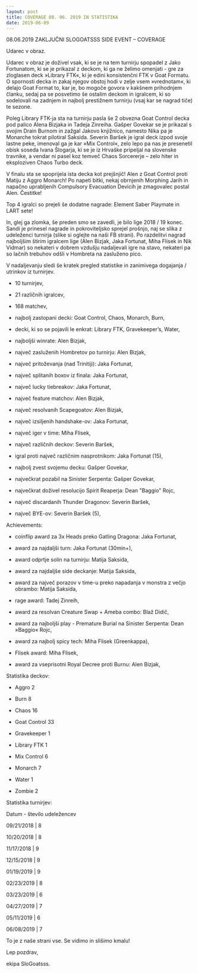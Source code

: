 ```yaml
---
layout: post
title: COVERAGE 08. 06. 2019 IN STATISTIKA
date: 2019-06-09
---
```


08.06.2019 ZAKLJUČNI SLOGOATSSS SIDE EVENT – COVERAGE

Udarec v obraz.

Udarec v obraz je doživel vsak, ki se je na tem turnirju spopadel z Jako Fortunatom, ki se je prikazal z deckom, ki ga ne želimo omenjati - gre za zloglasen deck »Library FTK«, ki je edini konsistenčni FTK v Goat Formatu. O spornosti decka in zakaj njegov obstoj hodi v zelje vsem »vrednotam«, ki delajo Goat Format to, kar je, bo mogoče govora v kakšnem prihodnjem članku, sedaj pa se posvetimo še ostalim deckom in igralcem, ki so sodelovali na zadnjem in najbolj prestižnem turnirju (vsaj kar se nagrad tiče) te sezone.

Poleg Library FTK-ja sta na turnirju pasla še 2 obvezna Goat Control decka pod palico Alena Bizjaka in Tadeja Zinreiha. Gašper Govekar se je prikazal s svojim Drain Burnom in zažgal Jakovo knjižnico, namesto Nika pa je Monarche tokrat pilotiral Saksida. Severin Baršek je igral deck izpod svoje lastne peke, imenoval ga je kar »Mix Control«, zelo lepo pa nas je presenetil obisk soseda Ivana Šlogarja, ki se je iz Hrvaške pripeljal na slovenske travnike, a vendar ni pasel koz temveč Chaos Sorcererje – zelo hiter in eksploziven Chaos Turbo deck.

V finalu sta se spoprijela ista decka kot prejšnjič! Alen z Goat Control proti Matiju z Aggro Monarch! Po napeti bitki, nekaj obrnjenih Morphing Jarih in napačno uprabljenih Compulsory Evacuation Devicih je zmagovalec postal Alen. Čestitke!

Top 4 igralci so prejeli še dodatne nagrade: Element Saber Playmate in LART sete!

In, glej ga zlomka, še preden smo se zavedli, je bilo lige 2018 / 19 konec. Sandi je prinesel nagrade in pokroviteljsko sprejel prošnjo, naj se slika z udeleženci turnirja (slike si oglejte na naši FB strani). Po razdelitvi nagrad najboljšim štirim igralcem lige (Alen Bizjak, Jaka Fortunat, Miha Flisek in Nik Vidmar) so nekateri v dobrem vzdušju nadaljevali igre na stavo, nekateri pa so lačnih trebuhov odšli v Hombreta na zasluženo pico.

V nadaljevanju sledi še kratek pregled statistike in zanimivega dogajanja / utrinkov iz turnirjev.

- 10 turnirjev,

- 21 različnih igralcev,

- 168 matchev,

- najbolj zastopani decki: Goat Control, Chaos, Monarch, Burn,

- decki, ki so se pojavili le enkrat: Library FTK, Gravekeeper’s, Water,

- najboljši winrate: Alen Bizjak,

- največ zasluženih Hombretov po turnirju: Alen Bizjak,

- največ pritoževanja (nad Trinitiji): Jaka Fortunat,

- največ splitanih boxov iz finala: Jaka Fortunat,

- največ lucky tiebreakov: Jaka Fortunat,

- največ feature matchov: Alen Bizjak,

- največ resolvanih Scapegoatov: Alen Bizjak,

- največ izsiljenih handshake-ov: Jaka Fortunat,

- največ iger v time: Miha Flisek,

- največ različnih deckov: Severin Baršek,

- igral proti največ različnim nasprotnikom: Jaka Fortunat (15),

- najbolj zvest svojemu decku: Gašper Govekar,

- največkrat pozabil na Sinister Serpenta: Gašper Govekar,

- največkrat doživel resolucijo Spirit Reaperja: Dean "Baggio" Rojc,

- največ discardanih Thunder Dragonov: Severin Baršek,

- največ BYE-ov: Severin Baršek (5),

Achievements:

- coinflip award za 3x Heads preko Gatling Dragona: Jaka Fortunat,

- award za najdaljši turn: Jaka Fortunat (30min+),

- award odprtje solin na turnirju: Matija Saksida,

- award za najdaljše side deckanje: Matija Saksida,

- award za največ porazov v time-u preko napadanja v monstra z večjo obrambo: Matija Saksida,

- rage award: Tadej Zinreih,

- award za resolvan Creature Swap + Ameba combo: Blaž Didič,

- award za najboljši play - Premature Burial na Sinister Serpenta: Dean »Baggio« Rojc,

- award za najbolj spicy tech: Miha Flisek (Greenkappa),

- Flisek award: Miha Flisek,

- award za vseprisotni Royal Decree proti Burnu: Alen Bizjak,

Statistika deckov:

- Aggro	2

- Burn	8

- Chaos 16

- Goat Control 33

- Gravekeeper 1

- Library FTK 1

- Mix Control 6

- Monarch	7

- Water 1

- Zombie 2

Statistika turnirjev:

Datum - število udeležencev

09/21/2018	| 8

10/20/2018	| 8

11/17/2018	| 9

12/15/2018	| 9

01/19/2019	| 9

02/23/2019	| 8

03/23/2019	| 6

04/27/2019	| 7

05/11/2019	| 6

06/08/2019	| 7


To je z naše strani vse. Se vidimo in slišimo kmalu!

Lep pozdrav,

ekipa SloGoatsss.
